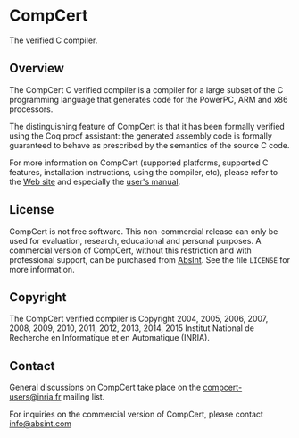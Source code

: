 # CompCert
The verified C compiler.

## Overview
The CompCert C verified compiler is a compiler for a large subset of the
C programming language that generates code for the PowerPC, ARM and x86
processors.

The distinguishing feature of CompCert is that it has been formally
verified using the Coq proof assistant: the generated assembly code is
formally guaranteed to behave as prescribed by the semantics of the
source C code.

For more information on CompCert (supported platforms, supported C
features, installation instructions, using the compiler, etc), please
refer to the [Web site](http://compcert.inria.fr/) and especially
the [user's manual](http://compcert.inria.fr/man/).

## License
CompCert is not free software.  This non-commercial release can only
be used for evaluation, research, educational and personal purposes.
A commercial version of CompCert, without this restriction and with
professional support, can be purchased from
[AbsInt](http://www.absint.com).  See the file `LICENSE` for more
information.

## Copyright
The CompCert verified compiler is Copyright 2004, 2005, 2006, 2007,
2008, 2009, 2010, 2011, 2012, 2013, 2014, 2015 Institut National de
Recherche en Informatique et en Automatique (INRIA).

## Contact
General discussions on CompCert take place on the
[compcert-users@inria.fr](https://sympa.inria.fr/sympa/info/compcert-users)
mailing list.

For inquiries on the commercial version of CompCert, please contact
info@absint.com
 
 
 
 
